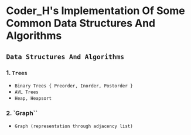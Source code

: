 # Coder_H's Implementation Of Some Common Data Structures And Algorithms
## **`Data Structures And Algorithms`**
### 1. **`Trees`**
  * `Binary Trees { Preorder, Inorder, Postorder }`
  * `AVL Trees`
  * `Heap, Heapsort`
### 2. **`Graph``**
  * `Graph (representation through adjacency list)`
